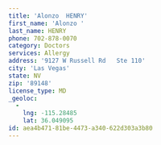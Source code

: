 ```yaml
---
title: 'Alonzo  HENRY'
first_name: 'Alonzo '
last_name: HENRY
phone: 702-878-0070
category: Doctors
services: Allergy
address: '9127 W Russell Rd   Ste 110'
city: 'Las Vegas'
state: NV
zip: '89148'
license_type: MD
_geoloc:
  -
    lng: -115.28485
    lat: 36.049095
id: aea4b471-81be-4473-a340-622d303a3b80
---
```

